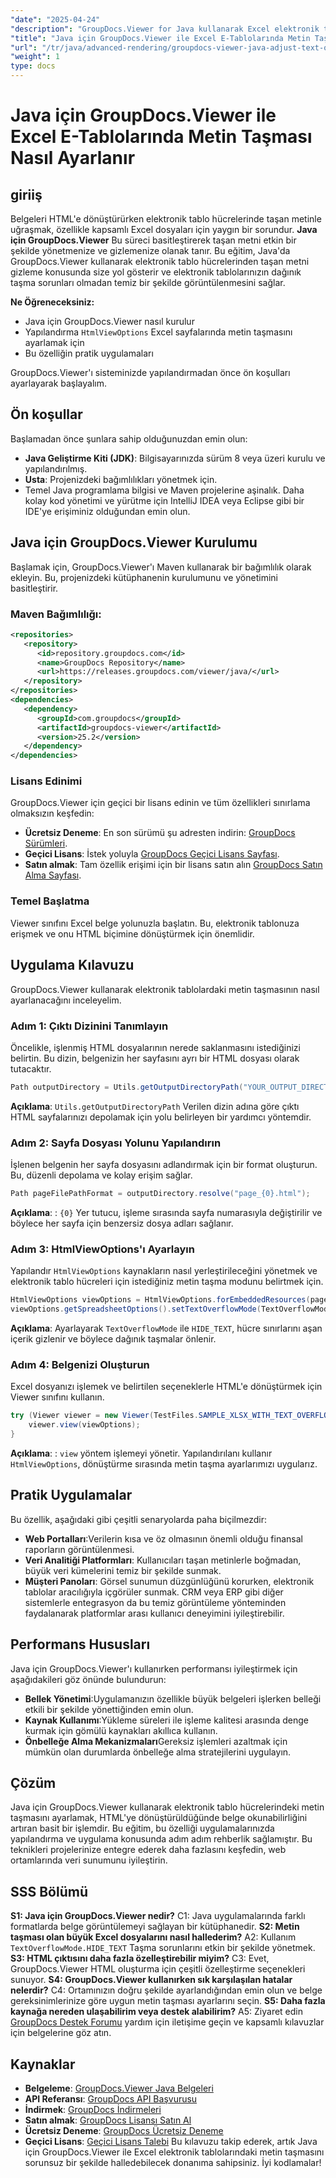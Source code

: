 ```yaml
---
"date": "2025-04-24"
"description": "GroupDocs.Viewer for Java kullanarak Excel elektronik tablolarında metin taşmasını nasıl yöneteceğinizi öğrenin. Bu kılavuz adım adım talimatlar ve en iyi uygulamaları sağlar."
"title": "Java için GroupDocs.Viewer ile Excel E-Tablolarında Metin Taşması Nasıl Ayarlanır"
"url": "/tr/java/advanced-rendering/groupdocs-viewer-java-adjust-text-overflow-spreadsheets/"
"weight": 1
type: docs
---
```

# Java için GroupDocs.Viewer ile Excel E-Tablolarında Metin Taşması Nasıl Ayarlanır
## giriiş
Belgeleri HTML'e dönüştürürken elektronik tablo hücrelerinde taşan metinle uğraşmak, özellikle kapsamlı Excel dosyaları için yaygın bir sorundur. **Java için GroupDocs.Viewer** Bu süreci basitleştirerek taşan metni etkin bir şekilde yönetmenize ve gizlemenize olanak tanır.
Bu eğitim, Java'da GroupDocs.Viewer kullanarak elektronik tablo hücrelerinden taşan metni gizleme konusunda size yol gösterir ve elektronik tablolarınızın dağınık taşma sorunları olmadan temiz bir şekilde görüntülenmesini sağlar.

**Ne Öğreneceksiniz:**
- Java için GroupDocs.Viewer nasıl kurulur
- Yapılandırma `HtmlViewOptions` Excel sayfalarında metin taşmasını ayarlamak için
- Bu özelliğin pratik uygulamaları

GroupDocs.Viewer'ı sisteminizde yapılandırmadan önce ön koşulları ayarlayarak başlayalım.
## Ön koşullar
Başlamadan önce şunlara sahip olduğunuzdan emin olun:
- **Java Geliştirme Kiti (JDK)**: Bilgisayarınızda sürüm 8 veya üzeri kurulu ve yapılandırılmış.
- **Usta**: Projenizdeki bağımlılıkları yönetmek için.
- Temel Java programlama bilgisi ve Maven projelerine aşinalık.
Daha kolay kod yönetimi ve yürütme için IntelliJ IDEA veya Eclipse gibi bir IDE'ye erişiminiz olduğundan emin olun.
## Java için GroupDocs.Viewer Kurulumu
Başlamak için, GroupDocs.Viewer'ı Maven kullanarak bir bağımlılık olarak ekleyin. Bu, projenizdeki kütüphanenin kurulumunu ve yönetimini basitleştirir.
### Maven Bağımlılığı:
```xml
<repositories>
   <repository>
      <id>repository.groupdocs.com</id>
      <name>GroupDocs Repository</name>
      <url>https://releases.groupdocs.com/viewer/java/</url>
   </repository>
</repositories>
<dependencies>
   <dependency>
      <groupId>com.groupdocs</groupId>
      <artifactId>groupdocs-viewer</artifactId>
      <version>25.2</version>
   </dependency>
</dependencies>
```
### Lisans Edinimi
GroupDocs.Viewer için geçici bir lisans edinin ve tüm özellikleri sınırlama olmaksızın keşfedin:
- **Ücretsiz Deneme**: En son sürümü şu adresten indirin: [GroupDocs Sürümleri](https://releases.groupdocs.com/viewer/java/).
- **Geçici Lisans**: İstek yoluyla [GroupDocs Geçici Lisans Sayfası](https://purchase.groupdocs.com/temporary-license/).
- **Satın almak**: Tam özellik erişimi için bir lisans satın alın [GroupDocs Satın Alma Sayfası](https://purchase.groupdocs.com/buy).
### Temel Başlatma
Viewer sınıfını Excel belge yolunuzla başlatın. Bu, elektronik tablonuza erişmek ve onu HTML biçimine dönüştürmek için önemlidir.
## Uygulama Kılavuzu
GroupDocs.Viewer kullanarak elektronik tablolardaki metin taşmasının nasıl ayarlanacağını inceleyelim.
### Adım 1: Çıktı Dizinini Tanımlayın
Öncelikle, işlenmiş HTML dosyalarının nerede saklanmasını istediğinizi belirtin. Bu dizin, belgenizin her sayfasını ayrı bir HTML dosyası olarak tutacaktır.
```java
Path outputDirectory = Utils.getOutputDirectoryPath("YOUR_OUTPUT_DIRECTORY");
```
**Açıklama**: `Utils.getOutputDirectoryPath` Verilen dizin adına göre çıktı HTML sayfalarınızı depolamak için yolu belirleyen bir yardımcı yöntemdir.
### Adım 2: Sayfa Dosyası Yolunu Yapılandırın
İşlenen belgenin her sayfa dosyasını adlandırmak için bir format oluşturun. Bu, düzenli depolama ve kolay erişim sağlar.
```java
Path pageFilePathFormat = outputDirectory.resolve("page_{0}.html");
```
**Açıklama**: : `{0}` Yer tutucu, işleme sırasında sayfa numarasıyla değiştirilir ve böylece her sayfa için benzersiz dosya adları sağlanır.
### Adım 3: HtmlViewOptions'ı Ayarlayın
Yapılandır `HtmlViewOptions` kaynakların nasıl yerleştirileceğini yönetmek ve elektronik tablo hücreleri için istediğiniz metin taşma modunu belirtmek için.
```java
HtmlViewOptions viewOptions = HtmlViewOptions.forEmbeddedResources(pageFilePathFormat);
viewOptions.getSpreadsheetOptions().setTextOverflowMode(TextOverflowMode.HIDE_TEXT);
```
**Açıklama**: Ayarlayarak `TextOverflowMode` ile `HIDE_TEXT`, hücre sınırlarını aşan içerik gizlenir ve böylece dağınık taşmalar önlenir.
### Adım 4: Belgenizi Oluşturun
Excel dosyanızı işlemek ve belirtilen seçeneklerle HTML'e dönüştürmek için Viewer sınıfını kullanın.
```java
try (Viewer viewer = new Viewer(TestFiles.SAMPLE_XLSX_WITH_TEXT_OVERFLOW)) {
    viewer.view(viewOptions);
}
```
**Açıklama**: : `view` yöntem işlemeyi yönetir. Yapılandırılanı kullanır `HtmlViewOptions`, dönüştürme sırasında metin taşma ayarlarımızı uygularız.
## Pratik Uygulamalar
Bu özellik, aşağıdaki gibi çeşitli senaryolarda paha biçilmezdir:
- **Web Portalları**:Verilerin kısa ve öz olmasının önemli olduğu finansal raporların görüntülenmesi.
- **Veri Analitiği Platformları**: Kullanıcıları taşan metinlerle boğmadan, büyük veri kümelerini temiz bir şekilde sunmak.
- **Müşteri Panoları**: Görsel sunumun düzgünlüğünü korurken, elektronik tablolar aracılığıyla içgörüler sunmak.
CRM veya ERP gibi diğer sistemlerle entegrasyon da bu temiz görüntüleme yönteminden faydalanarak platformlar arası kullanıcı deneyimini iyileştirebilir.
## Performans Hususları
Java için GroupDocs.Viewer'ı kullanırken performansı iyileştirmek için aşağıdakileri göz önünde bulundurun:
- **Bellek Yönetimi**:Uygulamanızın özellikle büyük belgeleri işlerken belleği etkili bir şekilde yönettiğinden emin olun.
- **Kaynak Kullanımı**:Yükleme süreleri ile işleme kalitesi arasında denge kurmak için gömülü kaynakları akıllıca kullanın.
- **Önbelleğe Alma Mekanizmaları**Gereksiz işlemleri azaltmak için mümkün olan durumlarda önbelleğe alma stratejilerini uygulayın.
## Çözüm
Java için GroupDocs.Viewer kullanarak elektronik tablo hücrelerindeki metin taşmasını ayarlamak, HTML'ye dönüştürüldüğünde belge okunabilirliğini artıran basit bir işlemdir. Bu eğitim, bu özelliği uygulamalarınızda yapılandırma ve uygulama konusunda adım adım rehberlik sağlamıştır.
Bu teknikleri projelerinize entegre ederek daha fazlasını keşfedin, web ortamlarında veri sunumunu iyileştirin.
## SSS Bölümü
**S1: Java için GroupDocs.Viewer nedir?**
C1: Java uygulamalarında farklı formatlarda belge görüntülemeyi sağlayan bir kütüphanedir.
**S2: Metin taşması olan büyük Excel dosyalarını nasıl hallederim?**
A2: Kullanım `TextOverflowMode.HIDE_TEXT` Taşma sorunlarını etkin bir şekilde yönetmek.
**S3: HTML çıktısını daha fazla özelleştirebilir miyim?**
C3: Evet, GroupDocs.Viewer HTML oluşturma için çeşitli özelleştirme seçenekleri sunuyor.
**S4: GroupDocs.Viewer kullanırken sık karşılaşılan hatalar nelerdir?**
C4: Ortamınızın doğru şekilde ayarlandığından emin olun ve belge gereksinimlerinize göre uygun metin taşması ayarlarını seçin.
**S5: Daha fazla kaynağa nereden ulaşabilirim veya destek alabilirim?**
A5: Ziyaret edin [GroupDocs Destek Forumu](https://forum.groupdocs.com/c/viewer/9) yardım için iletişime geçin ve kapsamlı kılavuzlar için belgelerine göz atın.
## Kaynaklar
- **Belgeleme**: [GroupDocs.Viewer Java Belgeleri](https://docs.groupdocs.com/viewer/java/)
- **API Referansı**: [GroupDocs API Başvurusu](https://reference.groupdocs.com/viewer/java/)
- **İndirmek**: [GroupDocs İndirmeleri](https://releases.groupdocs.com/viewer/java/)
- **Satın almak**: [GroupDocs Lisansı Satın Al](https://purchase.groupdocs.com/buy)
- **Ücretsiz Deneme**: [GroupDocs Ücretsiz Deneme](https://releases.groupdocs.com/viewer/java/)
- **Geçici Lisans**: [Geçici Lisans Talebi](https://purchase.groupdocs.com/temporary-license/)
Bu kılavuzu takip ederek, artık Java için GroupDocs.Viewer ile Excel elektronik tablolarındaki metin taşmasını sorunsuz bir şekilde halledebilecek donanıma sahipsiniz. İyi kodlamalar!